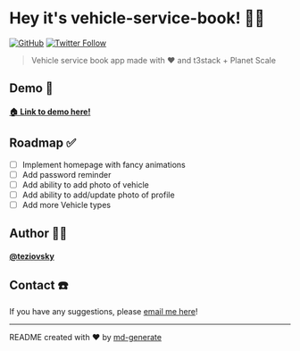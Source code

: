 # Hey it's vehicle-service-book! 🖖🏼

[![GitHub](https://img.shields.io/github/license/teziovsky/vehicle-service-book)](https://choosealicense.com/licenses/mit/)
[![Twitter Follow](https://img.shields.io/twitter/follow/teziovsky?style=social)](https://www.twitter.com/teziovsky)

> Vehicle service book app made with ❤️ and t3stack + Planet Scale

## Demo 👀

#### [🏠 Link to demo here!](https://vehicle-service-book.vercel.app/)

## Roadmap ✅

- [ ] Implement homepage with fancy animations
- [ ] Add password reminder
- [ ] Add ability to add photo of vehicle
- [ ] Add ability to add/update photo of profile
- [ ] Add more Vehicle types

## Author 🙎🏼‍

#### [@teziovsky](https://www.github.com/teziovsky)

## Contact ☎️

If you have any suggestions, please [email me here](mailto:teziovsky@gmail.com)!

---

README created with ❤️ by [md-generate](https://www.npmjs.com/package/md-generate)

